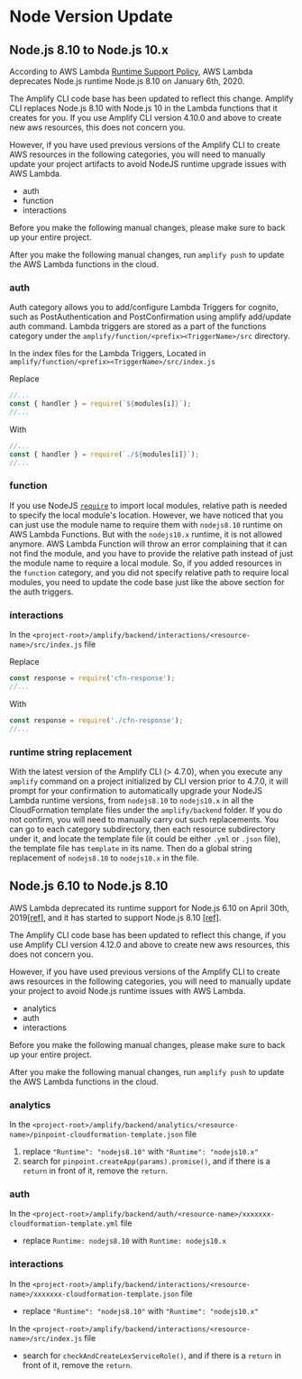 # Node Version Update

## Node.js 8.10 to Node.js 10.x
According to AWS Lambda [Runtime Support Policy](https://docs.aws.amazon.com/lambda/latest/dg/runtime-support-policy.html), AWS Lambda deprecates Node.js 
runtime Node.js 8.10 on January 6th, 2020. 

The Amplify CLI code base has been updated to reflect this change. Amplify CLI replaces Node.js 8.10 with Node.js 10 in the Lambda functions that it creates for you. If you use Amplify CLI version 4.10.0 and above to create new aws resources, this does not concern you.

However, if you have used previous versions of the Amplify CLI to create AWS resources in the following categories, 
you will need to manually update your project artifacts to avoid NodeJS runtime upgrade issues with AWS Lambda. 
- auth
- function
- interactions

Before you make the following manual changes, please make sure to back up your entire project. 

After you make the following manual changes, run `amplify push` to update the AWS Lambda functions in the cloud. 

### auth
Auth category allows you to add/configure Lambda Triggers for cognito, such as PostAuthentication and PostConfirmation using amplify add/update auth command. 
Lambda triggers are stored as a part of the functions category under the `amplify/function/<prefix><TriggerName>/src` directory.

In the index files for the Lambda Triggers, Located in `amplify/function/<prefix><TriggerName>/src/index.js`   

Replace 
```js
//...
const { handler } = require(`${modules[i]}`);
//...
```
With 
```js
//...
const { handler } = require(`./${modules[i]}`);
//...
```

### function
If you use NodeJS [`require`](https://nodejs.org/dist/latest-v12.x/docs/api/modules.html#modules_require_id) to import local modules, relative path is needed to specify the local module's location. 
However, we have noticed that you can just use the module name to require them with `nodejs8.10` runtime on AWS Lambda Functions. 
But with the `nodejs10.x` runtime, it is not allowed anymore. AWS Lambda Function will throw an error complaining that it can not find the module, and you have to provide the relative path instead of just the module name to require a local module.
So, if you added resources in the `function` category, and you did not specify relative path to require local modules, you need to update the code base just like the above section for the auth triggers.

### interactions
In the `<project-root>/amplify/backend/interactions/<resource-name>/src/index.js` file

Replace 
```js
const response = require('cfn-response');
//...
```
With
```js
const response = require('./cfn-response');
//...
```

### runtime string replacement
With the latest version of the Amplify CLI (> 4.7.0), when you execute any `amplify` command on a project initialized by CLI version prior to 4.7.0, it will prompt for your confirmation to automatically upgrade your NodeJS Lambda runtime versions, from `nodejs8.10` to `nodejs10.x` in all the CloudFormation template files under the `amplify/backend` folder. If you do not confirm, you will need to manually carry out such replacements. You can go to each category subdirectory, then each resource subdirectory under it, and locate the template file (it could be either `.yml` or `.json` file), the template file has `template` in its name. Then do a global string replacement of `nodejs8.10` to `nodejs10.x` in the file. 

## Node.js 6.10 to Node.js 8.10
AWS Lambda deprecated its runtime support for Node.js 6.10  on April 30th, 2019[[ref]](https://docs.aws.amazon.com/lambda/latest/dg/runtime-support-policy.html),
and it has started to support Node.js 8.10 [[ref]](https://aws.amazon.com/about-aws/whats-new/2018/04/aws-lambda-supports-nodejs/).

The Amplify CLI code base has been updated to reflect this change, if you use Amplify CLI version 4.12.0 and above
to create new aws resources, this does not concern you.

However, if you have used previous versions of the Amplify CLI to create aws resources in the following categories,
you will need to manually update your project to avoid Node.js runtime issues with AWS Lambda.
- analytics
- auth
- interactions

Before you make the following manual changes, please make sure to back up your entire project.

After you make the following manual changes, run `amplify push` to update the AWS Lambda functions in the cloud.

### analytics
In the `<project-root>/amplify/backend/analytics/<resource-name>/pinpoint-cloudformation-template.json` file
1. replace `"Runtime": "nodejs8.10"` with `"Runtime": "nodejs10.x"`
2. search for `pinpoint.createApp(params).promise()`, and if there is a `return` in front of it, remove the `return`.

### auth
In the `<project-root>/amplify/backend/auth/<resource-name>/xxxxxxx-cloudformation-template.yml` file
- replace `Runtime: nodejs8.10` with `Runtime: nodejs10.x`

### interactions
In the `<project-root>/amplify/backend/interactions/<resource-name>/xxxxxxx-cloudformation-template.json` file

- replace `"Runtime": "nodejs8.10"` with `"Runtime": "nodejs10.x"`

In the `<project-root>/amplify/backend/interactions/<resource-name>/src/index.js` file

- search for `checkAndCreateLexServiceRole()`, and if there is a `return` in front of it, remove the `return`.
